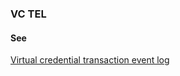 ### VC TEL

<h4>See</h4><p><a href="virtual-credential-transaction-event-log">Virtual credential transaction event log</a></p>
